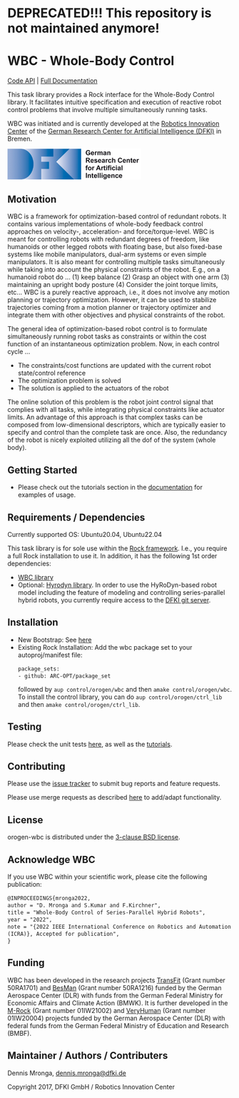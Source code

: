# DEPRECATED!!! This repository is not maintained anymore!

# WBC - Whole-Body Control

[Code API](https://arc-opt.github.io/orogen-wbc/)  | [Full Documentation](https://arc-opt.github.io/Documentation/)

This task library provides a Rock interface for the Whole-Body Control library. It facilitates intuitive specification and execution of reactive robot control problems that involve multiple simultaneously running tasks. 

WBC was initiated and is currently developed at the [Robotics Innovation Center](http://robotik.dfki-bremen.de/en/startpage.html) of the [German Research Center for Artificial Intelligence (DFKI)](http://www.dfki.de) in Bremen.

<img src="doc/images/DFKI_Logo_e_schrift.jpg" alt="drawing" width="300"/>

## Motivation

WBC is a framework for optimization-based control of redundant robots. It contains various implementations of whole-body feedback control approaches on velocity-, acceleration- and force/torque-level. WBC is meant for controlling robots with redundant degrees of freedom, like humanoids or other legged robots with floating base, but also fixed-base systems like mobile manipulators, dual-arm systems or even simple manipulators. It is also meant for controlling multiple tasks simultaneously while taking into account the physical constraints of the robot. E.g., on a humanoid robot do ... (1) keep balance (2) Grasp an object with one arm (3) maintaining an upright body posture (4) Consider the joint torque limits,  etc... WBC is a purely reactive approach, i.e., it does not involve any motion planning or trajectory optimization. However, it can be used to stabilize trajectories coming from a motion planner or trajectory optimizer and integrate them with other objectives and physical constraints of the robot.


The general idea of optimization-based robot control is to formulate simultaneously running robot tasks as constraints or within the cost function of an instantaneous optimization problem. 
Now, in each control cycle ...

  * The constraints/cost functions are updated with the current robot state/control reference
  * The optimization problem is solved
  * The solution is applied to the actuators of the robot

The online solution of this problem is the robot joint control signal that complies with all tasks, while integrating physical constraints like actuator limits. An advantage of this approach is that complex tasks can be composed from low-dimensional descriptors, which are typically  easier to specify and control than the complete task are once. Also, the redundancy of the robot is nicely exploited utilizing  all the dof of the system (whole body).

## Getting Started

* Please check out the tutorials section in the [documentation](https://arc-opt.github.io/Documentation/) for examples of usage.

## Requirements / Dependencies

Currently supported OS: Ubuntu20.04, Ubuntu22.04

This task library is for sole use within the [Rock framework](https://www.rock-robotics.org/). I.e., you require a full Rock installation to use it. In addition, it has the following 1st order dependencies:

* [WBC library](https://github.com/ARC-OPT/wbc)
* Optional: [Hyrodyn library](https://robotik.dfki-bremen.de/en/research/softwaretools/hyrodyn/). In order to use the HyRoDyn-based robot model including the feature of modeling and controlling series-parallel hybrid robots, you currently require access to the [DFKI git server](https://git.hb.dfki.de/).


## Installation

* New Bootstrap: See [here](https://arc-opt.github.io/Documentation/installation/installation_rock.html)
* Existing Rock Installation: Add the wbc package set to your autoproj/manifest file: 
    ```
    package_sets:
    - github: ARC-OPT/package_set
    ```    
  followed by `aup control/orogen/wbc` and then `amake control/orogen/wbc`.
  To install the control library, you can do `aup control/orogen/ctrl_lib` and then `amake control/orogen/ctrl_lib`.

## Testing

Please check the unit tests [here](https://github.com/ARC-OPT/orogen-wbc/tree/master/test), as well as the [tutorials](https://github.com/ARC-OPT/orogen-wbc/tree/master/tutorials/).

## Contributing

Please use the [issue tracker](https://github.com/ARC-OPT/orogen-wbc/issues) to submit bug reports and feature requests.

Please use merge requests as described [here](https://github.com/ARC-OPT/orogen-wbc/blob/master/CONTRIBUTING.md) to add/adapt functionality. 

## License

orogen-wbc is distributed under the [3-clause BSD license](https://opensource.org/licenses/BSD-3-Clause).

## Acknowledge WBC

If you use WBC within your scientific work, please cite the following publication:

```
@INPROCEEDINGS{mronga2022,
author = "D. Mronga and S.Kumar and F.Kirchner",
title = "Whole-Body Control of Series-Parallel Hybrid Robots",
year = "2022",
note = "{2022 IEEE International Conference on Robotics and Automation (ICRA)}, Accepted for publication",
}
```

## Funding

WBC has been developed in the research projects [TransFit](https://robotik.dfki-bremen.de/en/research/projects/transfit/) (Grant number 50RA1701) and [BesMan](https://robotik.dfki-bremen.de/en/research/projects/besman.html) (Grant number 50RA1216) funded by the German Aerospace Center (DLR) with funds from the German	Federal Ministry for Economic Affairs and Climate Action (BMWK). It is further developed in the [M-Rock](https://robotik.dfki-bremen.de/en/research/projects/m-rock/) (Grant number 01IW21002) and [VeryHuman](https://robotik.dfki-bremen.de/en/research/projects/veryhuman/) (Grant number  01IW20004) projects funded by the German Aerospace Center (DLR) with federal funds from the German Federal Ministry of Education and Research (BMBF).

## Maintainer / Authors / Contributers

Dennis Mronga, dennis.mronga@dfki.de

Copyright 2017, DFKI GmbH / Robotics Innovation Center

